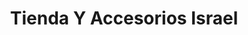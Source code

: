 ---
title: "Tienda Y Accesorios Israel"
url: /mazatenango/tienda-y-accesorios-israel/
shop: Kiosk
---